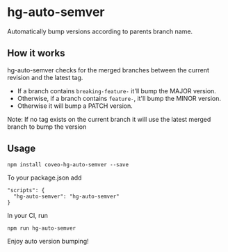 # hg-auto-semver
Automatically bump versions according to parents branch name.

## How it works
hg-auto-semver checks for the merged branches between the current revision and the latest tag.
- If a branch contains `breaking-feature-` it'll bump the MAJOR version.
- Otherwise, if a branch contains `feature-`, it'll bump the MINOR version.
- Otherwise it will bump a PATCH version.

Note: If no tag exists on the current branch it will use the latest merged branch to bump the version

## Usage

```
npm install coveo-hg-auto-semver --save
```

To your package.json add
```
"scripts": {
  "hg-auto-semver": "hg-auto-semver"
}
```

In your CI, run
```
npm run hg-auto-semver
```

Enjoy auto version bumping!
